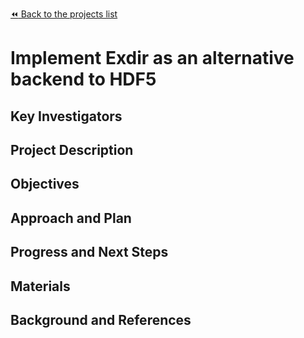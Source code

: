 [:rewind: Back to the projects list](../../README.md#ProjectsList)

<!-- For information on how to write GitHub .md files see https://guides.github.com/features/mastering-markdown/ -->

# Implement Exdir as an alternative backend to HDF5

## Key Investigators

<!-- - Mikkel Elle Lepperød (CINPLA, University of Oslo, Norway)-->

## Project Description

<!-- Exdir is a hirarchical data structure similar to HDF5 which operates on the filsystem instead of a HDF5 file. 
It stores data in binary files using numpy (npy files) and metadata in YAML files.
Having Exdir as a backend in NWB would enable users to operate directly on the filesystem.
This facilitate human readability of metadata, possibility to use version control systems such as git and share parts of a large NWB file. -->

## Objectives

<!-- Briefly describe the objectives of your project. What would you like to achive?-->

<!-- 1. Objective A. Implement object and region references in Exdir.-->
<!-- 1. Objective B. Implement a working version of Exdir in hdmf.-->
<!-- 1. ...-->

## Approach and Plan

<!-- 1. Describe the steps of your planned approach to reach the objectives.-->
<!-- 1. Implement a lookup table for all objects in a exdir file with uuid for each object -->
<!-- 1. Store references as ids -->
<!-- 1. Implement References and RegionReferences API in exdir -->
<!-- 1. Switch h5py imports with exdir in hdmf -->

## Progress and Next Steps

<!--Populate this section as you are making progress before/during/after the hackathon-->
<!--Describe the progress you have made on the project,e.g., which objectives you have achieved and how.-->
<!--Describe the next steps you are planing to take to complete the project.-->

## Materials

<!--If available add links to the materials relevant to the project, e.g., the code generated for the project or data used-->
<!--If available add pictures and links to videos that demonstrate what has been accomplished.-->
<!--![Description of picture](Example2.jpg)-->

## Background and References

<!--Use this space for information that may help people better understand your project, like links to papers, source code, or data ,e.g:-->
<!-- - Source code: https://github.com/CINPLA/exdir -->
<!-- - Documentation: https://exdir.readthedocs.io/en/latest/ -->
